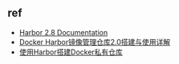 

## ref
+ [Harbor 2.8 Documentation](https://goharbor.io/docs/2.8.0/)
+ [Docker Harbor镜像管理仓库2.0搭建与使用详解 ](https://blog.csdn.net/qq_34556414/article/details/109670343s)
+ [使用Harbor搭建Docker私有仓库](https://segmentfault.com/a/1190000040207044)